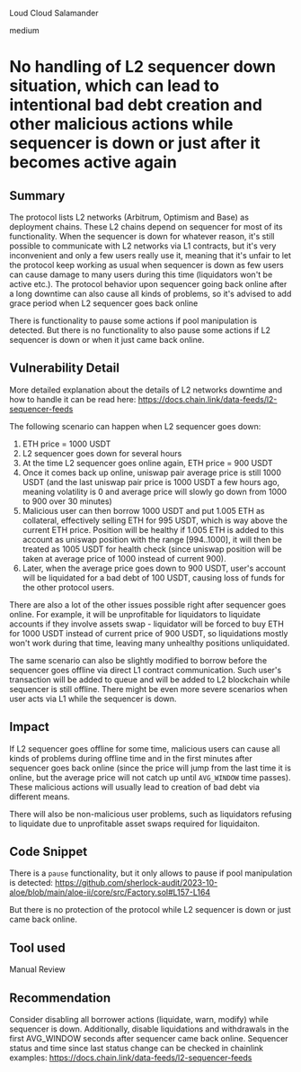 Loud Cloud Salamander

medium

# No handling of L2 sequencer down situation, which can lead to intentional bad debt creation and other malicious actions while sequencer is down or just after it becomes active again
## Summary

The protocol lists L2 networks (Arbitrum, Optimism and Base) as deployment chains. These L2 chains depend on sequencer for most of its functionality. When the sequencer is down for whatever reason, it's still possible to communicate with L2 networks via L1 contracts, but it's very inconvenient and only a few users really use it, meaning that it's unfair to let the protocol keep working as usual when sequencer is down as few users can cause damage to many users during this time (liquidators won't be active etc.). The protocol behavior upon sequencer going back online after a long downtime can also cause all kinds of problems, so it's advised to add grace period when L2 sequencer goes back online

There is functionality to pause some actions if pool manipulation is detected. But there is no functionality to also pause some actions if L2 sequencer is down or when it just came back online.

## Vulnerability Detail

More detailed explanation about the details of L2 networks downtime and how to handle it can be read here:
https://docs.chain.link/data-feeds/l2-sequencer-feeds

The following scenario can happen when L2 sequencer goes down:
1. ETH price = 1000 USDT
2. L2 sequencer goes down for several hours
3. At the time L2 sequencer goes online again, ETH price = 900 USDT
4. Once it comes back up online, uniswap pair average price is still 1000 USDT (and the last uniswap pair price is 1000 USDT a few hours ago, meaning volatility is 0 and average price will slowly go down from 1000 to 900 over 30 minutes)
5. Malicious user can then borrow 1000 USDT and put 1.005 ETH as collateral, effectively selling ETH for 995 USDT, which is way above the current ETH price. Position will be healthy if 1.005 ETH is added to this account as uniswap position with the range [994..1000], it will then be treated as 1005 USDT for health check (since uniswap position will be taken at average price of 1000 instead of current 900).
6. Later, when the average price goes down to 900 USDT, user's account will be liquidated for a bad debt of 100 USDT, causing loss of funds for the other protocol users.

There are also a lot of the other issues possible right after sequencer goes online. For example, it will be unprofitable for liquidators to liquidate accounts if they involve assets swap - liquidator will be forced to buy ETH for 1000 USDT instead of current price of 900 USDT, so liquidations mostly won't work during that time, leaving many unhealthy positions unliquidated.

The same scenario can also be slightly modified to borrow before the sequencer goes offline via direct L1 contract communication. Such user's transaction will be added to queue and will be added to L2 blockchain while sequencer is still offline. There might be even more severe scenarios when user acts via L1 while the sequencer is down.

## Impact

If L2 sequencer goes offline for some time, malicious users can cause all kinds of problems during offline time and in the first minutes after sequencer goes back online (since the price will jump from the last time it is online, but the average price will not catch up until `AVG_WINDOW` time passes). These malicious actions will usually lead to creation of bad debt via different means.

There will also be non-malicious user problems, such as liquidators refusing to liquidate due to unprofitable asset swaps required for liquidaiton.

## Code Snippet

There is a `pause` functionality, but it only allows to pause if pool manipulation is detected:
https://github.com/sherlock-audit/2023-10-aloe/blob/main/aloe-ii/core/src/Factory.sol#L157-L164

But there is no protection of the protocol while L2 sequencer is down or just came back online.

## Tool used

Manual Review

## Recommendation

Consider disabling all borrower actions (liquidate, warn, modify) while sequencer is down. Additionally, disable liquidations and withdrawals in the first AVG_WINDOW seconds after sequencer came back online. Sequencer status and time since last status change can be checked in chainlink examples:
https://docs.chain.link/data-feeds/l2-sequencer-feeds
